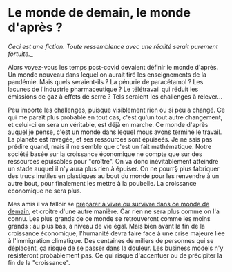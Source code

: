 # Le monde de demain, le monde d'après ?

_Ceci est une fiction. Toute ressemblence avec une réalité serait purement fortuite.__

Alors voyez-vous les temps post-covid devaient définir le monde d'après. Un monde nouveau dans lequel on aurait tiré les enseignements de la pandémie. Mais quels seraient-ils ? La pénurie de paracétamol ? Les lacunes de l'industrie pharmaceutique ? Le télétravail qui réduit les émissions de gaz à effets de serre ? Tels seraient les challenges à relever...

Peu importe les challenges, puisque visiblement rien ou si peu a changé. Ce qui me paraît plus probable en tout cas, c'est qu'un tout autre changement, et celui-ci en sera un véritable, est déjà en marche.
Ce monde d'après auquel je pense, c'est un monde dans lequel mous avons terminé le travail. La planète est ravagée, et ses ressources sont épuiseés. Je ne sais pas prédire quand, mais il me semble que c'est un fait mathématique. Notre société basée sur la croissance économique ne compte que sur des ressources épuisables pour "croître". On va donc inévitablement atteindre un stade auquel il n'y aura plus rien à épuiser. On ne pourr§ plus fabriquer des trucs inutiles en plastiques au bout du monde pour les renvendre à un autre bout, pour finalement les mettre à la poubelle. La croissance économique ne sera plus.

Mes amis il va falloir se <a href="kit-survie.html">préparer à vivre ou survivre dans ce monde de demain</a>, et croitre d'une autre manière. Car rien ne sera plus comme on l'a connu. Les plus grands de ce monde se retrouveront comme les moins grands : au plus bas, à niveau de vie égal.
Mais bien avant la fin de la croissance économique, l'humanité devra faire face à une crise majeure liée à l'immigration climatique. Des centaines de miliers de personnes qui se déplacent, ça risque de se passer dans la douleur. Les business models n'y résisteront probablement pas. Ce qui risque d'accentuer ou de précipiter la fin de la "croissance".

